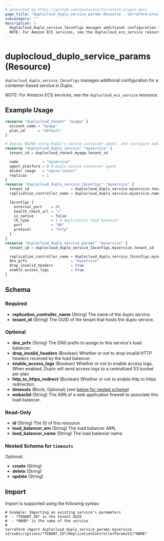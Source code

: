 ```yaml
---
# generated by https://github.com/hashicorp/terraform-plugin-docs
page_title: "duplocloud_duplo_service_params Resource - terraform-provider-duplocloud"
subcategory: ""
description: |-
  duplocloud_duplo_service_lbconfigs manages additional configuration for a container-based service in Duplo.
  NOTE: For Amazon ECS services, see the duplocloud_ecs_service resource.
---
```


# duplocloud_duplo_service_params (Resource)

`duplocloud_duplo_service_lbconfigs` manages additional configuration for a container-based service in Duplo.

NOTE: For Amazon ECS services, see the `duplocloud_ecs_service` resource.

## Example Usage

```terraform
resource "duplocloud_tenant" "myapp" {
  account_name = "myapp"
  plan_id      = "default"
}

# Deploy NGINX using Duplo's native container agent, and configure additional load balancer settings.
resource "duplocloud_duplo_service" "myservice" {
  tenant_id = duplocloud_tenant.myapp.tenant_id

  name           = "myservice"
  agent_platform = 0 # Duplo native container agent
  docker_image   = "nginx:latest"
  replicas       = 1
}
resource "duplocloud_duplo_service_lbconfigs" "myservice" {
  tenant_id                   = duplocloud_duplo_service.myservice.tenant_id
  replication_controller_name = duplocloud_duplo_service.myservice.name

  lbconfigs {
    external_port    = 80
    health_check_url = "/"
    is_native        = false
    lb_type          = 1 # Application load balancer
    port             = "80"
    protocol         = "http"
  }
}
resource "duplocloud_duplo_service_params" "myservice" {
  tenant_id = duplocloud_duplo_service_lbconfigs.myservice.tenant_id

  replication_controller_name = duplocloud_duplo_service_lbconfigs.myservice.replication_controller_name
  dns_prfx                    = "myservice"
  drop_invalid_headers        = true
  enable_access_logs          = true
}
```

<!-- schema generated by tfplugindocs -->
## Schema

### Required

- **replication_controller_name** (String) The name of the duplo service.
- **tenant_id** (String) The GUID of the tenant that hosts the duplo service.

### Optional

- **dns_prfx** (String) The DNS prefix to assign to this service's load balancer.
- **drop_invalid_headers** (Boolean) Whether or not to drop invalid HTTP headers received by the load balancer.
- **enable_access_logs** (Boolean) Whether or not to enable access logs.  When enabled, Duplo will send access logs to a centralized S3 bucket per plan
- **http_to_https_redirect** (Boolean) Whether or not to enable http to https redirection.
- **timeouts** (Block, Optional) (see [below for nested schema](#nestedblock--timeouts))
- **webaclid** (String) The ARN of a web application firewall to associate this load balancer.

### Read-Only

- **id** (String) The ID of this resource.
- **load_balancer_arn** (String) The load balancer ARN.
- **load_balancer_name** (String) The load balancer name.

<a id="nestedblock--timeouts"></a>
### Nested Schema for `timeouts`

Optional:

- **create** (String)
- **delete** (String)
- **update** (String)

## Import

Import is supported using the following syntax:

```shell
# Example: Importing an existing service's parameters
#  - *TENANT_ID* is the tenant GUID
#  - *NAME* is the name of the service
#
terraform import duplocloud_duplo_service_params.myservice v2/subscriptions/*TENANT_ID*/ReplicationControllerParamsV2/*NAME*
```
